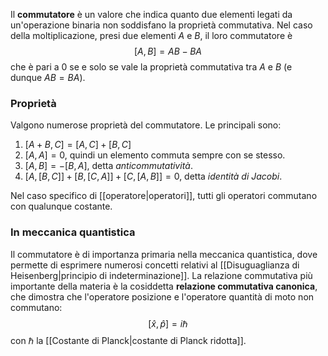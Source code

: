 Il **commutatore** è un valore che indica quanto due elementi legati da un'operazione binaria non soddisfano la proprietà commutativa. Nel caso della moltiplicazione, presi due elementi $A$ e $B$, il loro commutatore è
$$[A,B]=AB-BA$$
che è pari a 0 se e solo se vale la proprietà commutativa tra $A$ e $B$ (e dunque $AB=BA$).
### Proprietà
Valgono numerose proprietà del commutatore. Le principali sono:
1. $[A+B,C]=[A,C]+[B,C]$
2. $[A,A]=0$, quindi un elemento commuta sempre con se stesso.
3. $[A,B]=-[B,A]$, detta *anticommutatività*.
4. $[A,[B,C]]+[B,[C,A]]+[C,[A,B]]=0$, detta *identità di Jacobi*.

Nel caso specifico di [[operatore|operatori]], tutti gli operatori commutano con qualunque costante.
### In meccanica quantistica
Il commutatore è di importanza primaria nella meccanica quantistica, dove permette di esprimere numerosi concetti relativi al [[Disuguaglianza di Heisenberg|principio di indeterminazione]]. La relazione commutativa più importante della materia è la cosiddetta **relazione commutativa canonica**, che dimostra che l'operatore posizione e l'operatore quantità di moto non commutano:
$$[\hat{x},\hat{p}]=i\hbar$$
con $\hbar$ la [[Costante di Planck|costante di Planck ridotta]].